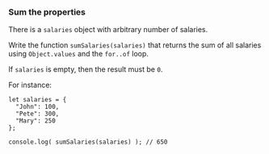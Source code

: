 ### Sum the properties

There is a `salaries` object with arbitrary number of salaries.

Write the function `sumSalaries(salaries)` that returns the sum of all salaries using `Object.values` and the `for..of` loop.

If `salaries` is empty, then the result must be `0`.

For instance:

```
let salaries = {
  "John": 100,
  "Pete": 300,
  "Mary": 250
};

console.log( sumSalaries(salaries) ); // 650

```
